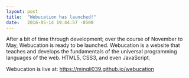 ```yaml
---
layout: post
title:  "Webucation has launched!"
date:   2016-05-14 19:44:57 -0500
---
```

After a bit of time through development; over the course of November to May, Webucation is ready to be launched. Webucation is a website that teaches and develops the fundamentals of the universal programming languages of the web. HTML5, CSS3, and even JavaScript.

Webucation is live at: https://mingli039.github.io/webucation

[jekyll-docs]: http://jekyllrb.com/docs/home
[jekyll-gh]:   https://github.com/jekyll/jekyll
[jekyll-talk]: https://talk.jekyllrb.com/
